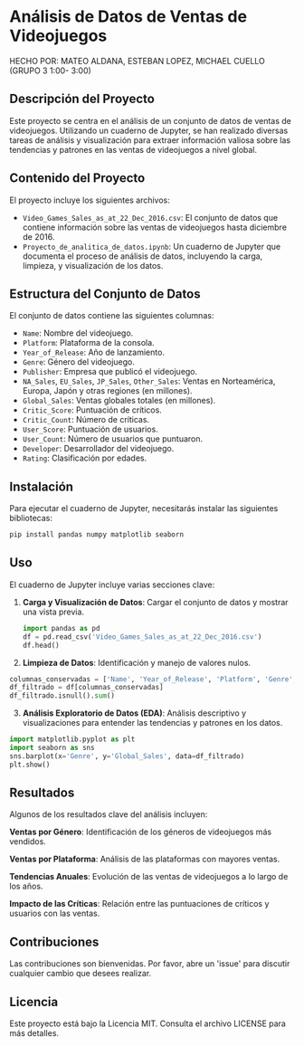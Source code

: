 # Análisis de Datos de Ventas de Videojuegos
HECHO POR: MATEO ALDANA, ESTEBAN LOPEZ, MICHAEL CUELLO (GRUPO 3 1:00- 3:00)
## Descripción del Proyecto
Este proyecto se centra en el análisis de un conjunto de datos de ventas de videojuegos. Utilizando un cuaderno de Jupyter, se han realizado diversas tareas de análisis y visualización para extraer información valiosa sobre las tendencias y patrones en las ventas de videojuegos a nivel global.

## Contenido del Proyecto
El proyecto incluye los siguientes archivos:
- `Video_Games_Sales_as_at_22_Dec_2016.csv`: El conjunto de datos que contiene información sobre las ventas de videojuegos hasta diciembre de 2016.
- `Proyecto_de_analitica_de_datos.ipynb`: Un cuaderno de Jupyter que documenta el proceso de análisis de datos, incluyendo la carga, limpieza, y visualización de los datos.

## Estructura del Conjunto de Datos
El conjunto de datos contiene las siguientes columnas:
- `Name`: Nombre del videojuego.
- `Platform`: Plataforma de la consola.
- `Year_of_Release`: Año de lanzamiento.
- `Genre`: Género del videojuego.
- `Publisher`: Empresa que publicó el videojuego.
- `NA_Sales`, `EU_Sales`, `JP_Sales`, `Other_Sales`: Ventas en Norteamérica, Europa, Japón y otras regiones (en millones).
- `Global_Sales`: Ventas globales totales (en millones).
- `Critic_Score`: Puntuación de críticos.
- `Critic_Count`: Número de críticas.
- `User_Score`: Puntuación de usuarios.
- `User_Count`: Número de usuarios que puntuaron.
- `Developer`: Desarrollador del videojuego.
- `Rating`: Clasificación por edades.

## Instalación
Para ejecutar el cuaderno de Jupyter, necesitarás instalar las siguientes bibliotecas:

``` bash
pip install pandas numpy matplotlib seaborn

```


## Uso
El cuaderno de Jupyter incluye varias secciones clave:

1. **Carga y Visualización de Datos**: Cargar el conjunto de datos y mostrar una vista previa.
   ```python
   import pandas as pd
   df = pd.read_csv('Video_Games_Sales_as_at_22_Dec_2016.csv')
   df.head()


2.	**Limpieza de Datos**: Identificación y manejo de valores nulos.
```python
columnas_conservadas = ['Name', 'Year_of_Release', 'Platform', 'Genre', 'NA_Sales', 'EU_Sales', 'JP_Sales', 'Other_Sales', 'Global_Sales']
df_filtrado = df[columnas_conservadas]
df_filtrado.isnull().sum()
```
3.	**Análisis Exploratorio de Datos (EDA)**: Análisis descriptivo y visualizaciones para entender las tendencias y patrones en los datos.
 ```python
import matplotlib.pyplot as plt
import seaborn as sns
sns.barplot(x='Genre', y='Global_Sales', data=df_filtrado)
plt.show()
 ```

## Resultados
Algunos de los resultados clave del análisis incluyen:

**Ventas por Género**: Identificación de los géneros de videojuegos más vendidos.

**Ventas por Plataforma**: Análisis de las plataformas con mayores ventas.

**Tendencias Anuales**: Evolución de las ventas de videojuegos a lo largo de los años.

**Impacto de las Críticas**: Relación entre las puntuaciones de críticos y usuarios con las ventas.

## Contribuciones
Las contribuciones son bienvenidas. Por favor, abre un 'issue' para discutir cualquier cambio que desees realizar.
## Licencia
Este proyecto está bajo la Licencia MIT. Consulta el archivo LICENSE para más detalles.


